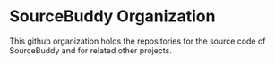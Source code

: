 # SourceBuddy Organization

This github organization holds the repositories for the source code of SourceBuddy and for related other projects.
